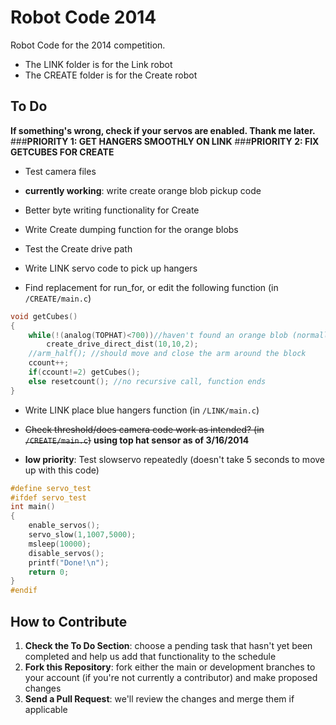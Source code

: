 # Robot Code 2014

Robot Code for the 2014 competition. 

- The LINK folder is for the Link robot
- The CREATE folder is for the Create robot


## To Do
**If something's wrong, check if your servos are enabled. Thank me later.**
###**PRIORITY 1: GET HANGERS SMOOTHLY ON LINK**
###**PRIORITY 2: FIX GETCUBES FOR CREATE**
* Test camera files
* **currently working**: write create orange blob pickup code
* Better byte writing functionality for Create
* Write Create dumping function for the orange blobs 
* Test the Create drive path
* Write LINK servo code to pick up hangers

* Find replacement for run_for, or edit the following function (in ```/CREATE/main.c```)



```c
void getCubes()
{
	while(!(analog(TOPHAT)<700))//haven't found an orange blob (normally around 800-900)
		create_drive_direct_dist(10,10,2); 
	//arm_half(); //should move and close the arm around the block
	ccount++;
	if(ccount!=2) getCubes();
	else resetcount(); //no recursive call, function ends
}
```

* Write LINK place blue hangers function (in ```/LINK/main.c```)
* ~~Check threshold/does camera code work as intended? (in ```/CREATE/main.c```)~~ **using top hat sensor as of 3/16/2014**

* **low priority**: Test slowservo repeatedly (doesn't take 5 seconds to move up with this code)  

```c
#define servo_test
#ifdef servo_test
int main()
{
	enable_servos();
	servo_slow(1,1007,5000);
	msleep(10000);
	disable_servos();
	printf("Done!\n");
	return 0;
}
#endif
```

## How to Contribute
1. **Check the To Do Section**: choose a pending task that hasn't yet been completed and help us add that functionality to the schedule
2. **Fork this Repository**: fork either the main or development branches to your account (if you're not currently a contributor) and make proposed changes
3. **Send a Pull Request**: we'll review the changes and merge them if applicable
